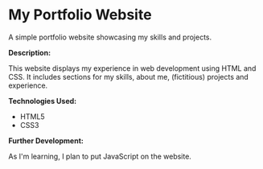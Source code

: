 # My Portfolio Website

A simple portfolio website showcasing my skills and projects.

**Description:**

This website displays my experience in web development using HTML and CSS. It includes sections for my skills, about me, (fictitious) projects and experience.  

**Technologies Used:**

* HTML5
* CSS3

**Further Development:**

As I'm learning, I plan to put JavaScript on the website.
